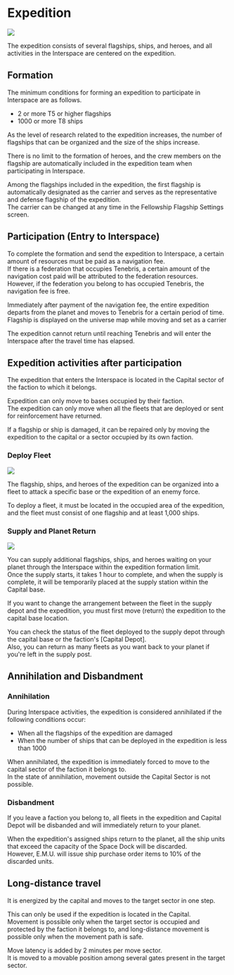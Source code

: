 # Expedition	
![](https://astrokings.s3.ap-northeast-2.amazonaws.com/html/img/help/1702_01.jpg)

The expedition consists of several flagships, ships, and heroes, and all activities in the Interspace are centered on the expedition.	
	
	
## Formation	
	
The minimum conditions for forming an expedition to participate in Interspace are as follows.	
	
- 2 or more T5 or higher flagships	
- 1000 or more T8 ships

As the level of research related to the expedition increases, the number of flagships that can be organized and the size of the ships increase.<br>
	
There is no limit to the formation of heroes, and the crew members on the flagship are automatically included in the expedition team when participating in Interspace.	
	
Among the flagships included in the expedition, the first flagship is automatically designated as the carrier and serves as the representative and defense flagship of the expedition.<br>
The carrier can be changed at any time in the Fellowship Flagship Settings screen.	
	
	
## Participation (Entry to Interspace)	
	
To complete the formation and send the expedition to Interspace, a certain amount of resources must be paid as a navigation fee.<br>
If there is a federation that occupies Tenebris, a certain amount of the navigation cost paid will be attributed to the federation resources.<br>
However, if the federation you belong to has occupied Tenebris, the navigation fee is free.	
	
Immediately after payment of the navigation fee, the entire expedition departs from the planet and moves to Tenebris for a certain period of time.<br>
Flagship is displayed on the universe map while moving and set as a carrier	
	
The expedition cannot return until reaching Tenebris and will enter the Interspace after the travel time has elapsed.	
	
	
## Expedition activities after participation	
	
The expedition that enters the Interspace is located in the Capital sector of the faction to which it belongs.	
	
Expedition can only move to bases occupied by their faction.<br>
The expedition can only move when all the fleets that are deployed or sent for reinforcement have returned.	
	
If a flagship or ship is damaged, it can be repaired only by moving the expedition to the capital or a sector occupied by its own faction.	
	
	
### Deploy Fleet
![](https://astrokings.s3.ap-northeast-2.amazonaws.com/html/img/help/1702_02.jpg)<br>
	
The flagship, ships, and heroes of the expedition can be organized into a fleet to attack a specific base or the expedition of an enemy force.

To deploy a fleet, it must be located in the occupied area of the expedition, and the fleet must consist of one flagship and at least 1,000  ships.	
	
	
### Supply and Planet Return
![](https://astrokings.s3.ap-northeast-2.amazonaws.com/html/img/help/1702_03.jpg)<br>
	
You can supply additional flagships, ships, and heroes waiting on your planet through the Interspace within the expedition formation limit.<br>
Once the supply starts, it takes 1 hour to complete, and when the supply is complete, it will be temporarily placed at the supply station within the Capital base. 	
	
If you want to change the arrangement between the fleet in the supply depot and the expedition, you must first move (return) the expedition to the capital base location.	
	
You can check the status of the fleet deployed to the supply depot through the capital base or the faction's [Capital Depot].<br>
Also, you can return as many fleets as you want back to your planet if you're left in the supply post.	
	
	
## Annihilation and Disbandment	
	
### Annihilation	
	
During Interspace activities, the expedition is considered annihilated if the following conditions occur:	

- When all the flagships of the expedition are damaged	
- When the number of ships that can be deployed in the expedition is less than 1000

When annihilated, the expedition is immediately forced to move to the capital sector of the faction it belongs to.<br>
In the state of annihilation, movement outside the Capital Sector is not possible.
	
### Disbandment	
	
If you leave a faction you belong to, all fleets in the expedition and Capital Depot will be disbanded and will immediately return to your planet.

When the expedition's assigned ships return to the planet, all the ship units that exceed the capacity of the Space Dock will be discarded.<br>
However, E.M.U. will issue ship purchase order items to 10% of the discarded units.


## Long-distance travel

It is energized by the capital and moves to the target sector in one step.

This can only be used if the expedition is located in the Capital.<br>
Movement is possible only when the target sector is occupied and protected by the faction it belongs to, and long-distance movement is possible only when the movement path is safe.

Move latency is added by 2 minutes per move sector.<br>
It is moved to a movable position among several gates present in the target sector.